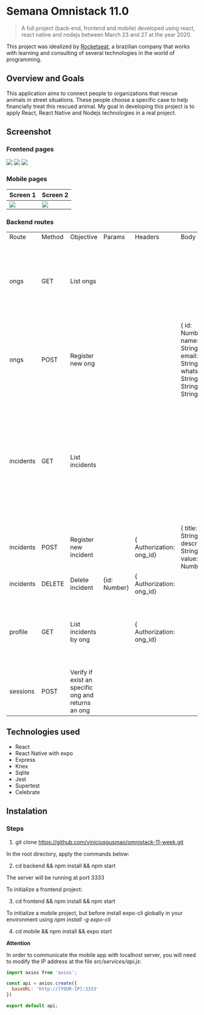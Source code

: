 # Semana Omnistack 11.0

> A full project (back-end, frontend and mobile) developed using react, react native and nodejs between March 23 and 27 at the year 2020.

This project was idealized by <a href="https://rocketseat.com.br/" target="blank">Rocketseat</a>, a brazilian company that works with learning and consulting of several technologies in the world of programming.

## Overview and Goals

This application aims to connect people to organizations that rescue animals in street situations. These people choose a specific case to help financially treat this rescued animal.
My goal in developing this project is to apply React, React Native and Nodejs technologies in a real project.

## Screenshot

### Frontend pages
<img src="https://i.ibb.co/M8BYf6T/Captura-de-tela-de-2020-03-26-15-10-31.png" />
<img src="https://i.ibb.co/MV6hPyk/Captura-de-tela-de-2020-03-26-15-12-40.png" />
<img src="https://i.ibb.co/bXTSQms/Captura-de-tela-de-2020-03-26-15-13-11.png" />

### Mobile pages
|  Screen 1  |  Screen 2  |
| ------------ | ------------ | 
| <img src="https://i.ibb.co/qjjnRkv/Screenshot-20200326-151452.png" /> | <img src="https://i.ibb.co/fvPjSyt/Screenshot-20200326-151502.png" /> |

### Backend routes
<table>
  <tr>
    <td>Route</td>
    <td>Method</td>
    <td>Objective</td>
    <td>Params</td>
    <td>Headers</td>
    <td>Body</td>
    <td>Response</td>
  </tr>
  <tr>
    <td>ongs</td>
    <td>GET</td>
    <td>List ongs</td>
    <td></td>
    <td></td>
    <td></td>
    <td>[{ id: Number, name: String, email: String, whatsapp: String, city: String, uf: String  }]</td>
  </tr>
  <tr>
    <td>ongs</td>
    <td>POST</td>
    <td>Register new ong</td>
    <td></td>
    <td></td>
    <td>{ id: Number, name: String, email: String, whatsapp: String, city: String, uf: String }</td>
    <td></td>
  </tr>
  <tr>
    <td>incidents</td>
    <td>GET</td>
    <td>List incidents</td>
    <td></td>
    <td></td>
    <td></td>
    <td>[{ id: Number, title: String, description: String, value: Number, ong_id: Number, name: String, email: String, whatsapp: String, city: String  }]</td>
  </tr>
  <tr>
    <td>incidents</td>
    <td>POST</td>
    <td>Register new incident</td>
    <td></td>
    <td>{ Authorization: ong_id}</td>
    <td>{ title: String, description: String, value: Number}</td>
    <td></td>
  </tr>
  <tr>
    <td>incidents</td>
    <td>DELETE</td>
    <td>Delete incident</td>
    <td>{id: Number}</td>
    <td>{ Authorization: ong_id}</td>
    <td></td>
    <td></td>
  </tr>
  <tr>
    <td>profile</td>
    <td>GET</td>
    <td>List incidents by ong</td>
    <td></td>
    <td>{ Authorization: ong_id}</td>
    <td></td>
    <td>[{ id: Number, title: String, description: String, value: Number, ong_id: Number}]</td>
  </tr>
  <tr>
    <td>sessions</td>
    <td>POST</td>
    <td>Verify if exist an specific ong and returns an ong</td>
    <td></td>
    <td></td>
    <td></td>
    <td>{ id: String } </td>
  </tr>
</table> 

## Technologies used
- React
- React Native with expo
- Express
- Knex
- Sqlite
- Jest
- Supertest
- Celebrate


## Instalation

### Steps
1. git clone https://github.com/viniciusgusmao/omnistack-11-week.git

In the root directory, apply the commands below:

2. cd backend && npm install && npm start 

The server will be running at port 3333


To initialize a frontend project:

3. cd frontend && npm install && npm start

To initialize a mobile project, but before install expo-cli globally in your environment using *npm install -g expo-cli*

4. cd mobile && npm install && expo start

**Attention**

In order to communicate the mobile app with localhost server, you will need to modify the IP address at the file *src/services/api.js*: 
```js
import axios from 'axios';

const api = axios.create({
  baseURL: 'http://[YOUR-IP]:3333'
})

export default api;
```
